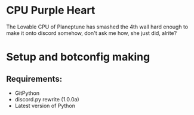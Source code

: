 # CPU Purple Heart

The Lovable CPU of Planeptune has smashed the 4th wall hard enough to make it onto discord somehow, don't ask me how, she just did, alrite?

# Setup and botconfig making
## Requirements:
- GitPython
- discord.py rewrite (1.0.0a)
- Latest version of Python
